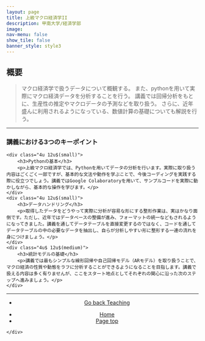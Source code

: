 ```yaml
---
layout: page
title: 上級マクロ経済学II
description: 甲南大学/経済学部
image: 
nav-menu: false
show_tile: false
banner_style: style3
---
```


<!-- Main -->
<div id="main" class="alt">

<!-- One -->
<section id="one">
	<div class="inner">

<!-- Content -->
<h2>概要</h2>
<blockquote>
マクロ経済学で扱うデータについて概観する。
また、pythonを用いて実際にマクロ経済データを分析することを行う。
講義では回帰分析をもとに、生産性の推定やマクロデータの予測などを取り扱う。
さらに、近年盛んに利用されるようになっている、数値計算の基礎についても解説を行う。
</blockquote>


<hr class="major" />

<div class="row">
	<div class="12u$ 12u$(small)">
		<h3>講義における3つのキーポイント</h3>
	</div>
	
	<div class="4u 12u$(small)">
		<h3>Pythonの基本</h3>
		<p>上級マクロ経済学では、Pythonを用いてデータの分析を行います。実際に取り扱う内容はごくごく一部ですが、基本的な文法や動作を学ぶことで、今後コーディングを実践する際に役立つでしょう。講義ではGoogle Colaboratoryを用いて、サンプルコードを実際に動かしながら、基本的な操作を学びます。</p>
	</div>
	<div class="4u 12u$(small)">
		<h3>データハンドリング</h3>
		<p>取得したデータをどうやって実際に分析が容易な形にする整形作業は、実はかなり面倒です。ただし、近年ではデータベースの整備が進み、フォーマットの統一などもされるようになってきました。講義を通してデータテーブルを直接変更するのではなく、コードを通してデータテーブルの中の必要なデータを抽出し、自らが分析しやすい形に整形する一連の流れを身につけましょう。</p>
	</div>
	<div class="4u$ 12u$(medium)">
		<h3>統計モデルの基礎</h3>
		<p>講義では最もシンプルな線形回帰や自己回帰モデル（ARモデル）を取り扱うことで、マクロ経済の性質や動態をラフに分析することができるようになることを目指します。講義で扱える内容は多く有りませんが、ここをスタート地点としてそれぞれの関心に沿った次のステップへ進みましょう。</p>
	</div>
</div>

<hr class="major" />

<section>
  <div class="inner" align="center">
	<ul class="actions">
	  <li><a href="{{ site.baseurl }}/03-teaching.html" class="button">Go back Teaching</a></li>
	</ul>
  </div>
</section>

<section>
  <div class="inner" align="center">
	<ul class="actions">
	  <li><a href="index.html" class="button">Home</a></li>
	  <li><a href="#banner" class="button special scroll">Page top</a></li>
	</ul>
  </div>
</section>

<!--End Contents-->
	</div>
</section>

</div>
